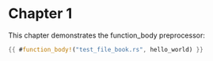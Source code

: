 # Chapter 1

This chapter demonstrates the function_body preprocessor:

```rust
{{ #function_body!("test_file_book.rs", hello_world) }}
```
